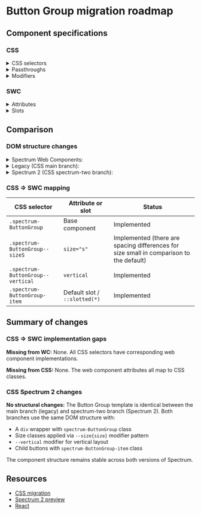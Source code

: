 # Button Group migration roadmap

## Component specifications

### CSS

<details>
<summary>CSS selectors</summary>

- `.spectrum-ButtonGroup`
- `.spectrum-ButtonGroup-item`
- `.spectrum-ButtonGroup.spectrum-ButtonGroup--sizeS`
- `.spectrum-ButtonGroup.spectrum-ButtonGroup--vertical`

</details>

<details>
<summary>Passthroughs</summary>

None found for this component.

</details>

<details>
<summary>Modifiers</summary>

- `--mod-buttongroup-flex-wrap`
- `--mod-buttongroup-justify-content`
- `--mod-buttongroup-spacing`
- `--mod-buttongroup-spacing-horizontal`
- `--mod-buttongroup-spacing-vertical`

</details>

### SWC

<details>
<summary>Attributes</summary>

- `vertical`
- `size` (values: `s`, `m`, `l`, `xl`)

</details>

<details>
<summary>Slots</summary>

- Default slot (the sp-button elements that make up the group)

</details>

## Comparison

### DOM structure changes

<details>
<summary>Spectrum Web Components:</summary>

```html
<!-- Default slot for sp-button elements -->
<slot></slot>
```

</details>

<details>
<summary>Legacy (CSS main branch):</summary>

```html
<div class="spectrum-ButtonGroup spectrum-ButtonGroup--sizeM">
    <button class="spectrum-Button spectrum-ButtonGroup-item">...</button>
    <button class="spectrum-Button spectrum-ButtonGroup-item">...</button>
    <button class="spectrum-Button spectrum-ButtonGroup-item">...</button>
</div>
```

</details>

<details>
<summary>Spectrum 2 (CSS spectrum-two branch):</summary>

```html
<div class="spectrum-ButtonGroup spectrum-ButtonGroup--sizeM">
    <button class="spectrum-Button spectrum-ButtonGroup-item">...</button>
    <button class="spectrum-Button spectrum-ButtonGroup-item">...</button>
    <button class="spectrum-Button spectrum-ButtonGroup-item">...</button>
</div>
```

</details>

### CSS => SWC mapping

| CSS selector                      | Attribute or slot             | Status                                                                                  |
| --------------------------------- | ----------------------------- | --------------------------------------------------------------------------------------- |
| `.spectrum-ButtonGroup`           | Base component                | Implemented                                                                             |
| `.spectrum-ButtonGroup--sizeS`    | `size="s"`                    | Implemented (there are spacing differences for size small in comparison to the default) |
| `.spectrum-ButtonGroup--vertical` | `vertical`                    | Implemented                                                                             |
| `.spectrum-ButtonGroup-item`      | Default slot / `::slotted(*)` | Implemented                                                                             |

## Summary of changes

### CSS => SWC implementation gaps

**Missing from WC:**
None. All CSS selectors have corresponding web component implementations.

**Missing from CSS:**
None. The web component attributes all map to CSS classes.

### CSS Spectrum 2 changes

**No structural changes:**
The Button Group template is identical between the main branch (legacy) and spectrum-two branch (Spectrum 2). Both branches use the same DOM structure with:

- A `div` wrapper with `spectrum-ButtonGroup` class
- Size classes applied via `--size{size}` modifier pattern
- `--vertical` modifier for vertical layout
- Child buttons with `spectrum-ButtonGroup-item` class

The component structure remains stable across both versions of Spectrum.

## Resources

- [CSS migration](https://github.com/adobe/spectrum-css/pull/2457)
- [Spectrum 2 preview](https://spectrumcss.z13.web.core.windows.net/pr-2352/index.html?path=/docs/components-button-group--docs)
- [React](https://react-spectrum.adobe.com/s2/index.html?path=/docs/buttongroup--docs)
